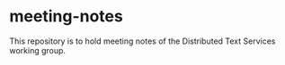 # meeting-notes
This repository is to hold meeting notes of the Distributed Text Services working group.
